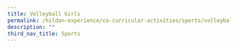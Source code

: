```yaml
---
title: Volleyball Girls
permalink: /hildan-experience/co-curricular-activities/sports/volleyball-girls/
description: ""
third_nav_title: Sports
---
```

